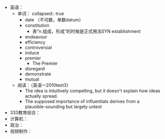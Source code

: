 - 英语：
	- 单词：
	  collapsed:: true
		- date （不可数，单数datum）
		- constitution
			- 表“n.组成，形成”的时候是正式用法SYN establishment
		- endeavour
		- efficiency
		- controversial
		- induce
		- premier
			- The Premier
		- disregard
		- demonstrate
		- mutual
	- 阅读：（英语一2010text3）
		- The idea is intuitively compelling, but it doesn't explain how ideas actually spread.
		- The supposed importance of influentials derives from a plausible-sounding but largely untest
- 333教育综合：
- 计算机：
- 政治：
- 视频制作：
